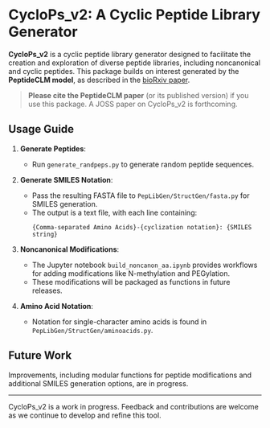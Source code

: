 # CycloPs_v2: A Cyclic Peptide Library Generator

**CycloPs_v2** is a cyclic peptide library generator designed to facilitate the creation and exploration of diverse peptide libraries, including noncanonical and cyclic peptides. This package builds on interest generated by the **PeptideCLM model**, as described in the [bioRxiv paper](https://www.biorxiv.org/content/10.1101/2024.08.09.607221v1).

> **Please cite the PeptideCLM paper** (or its published version) if you use this package. A JOSS paper on CycloPs_v2 is forthcoming.

## Usage Guide

1. **Generate Peptides**:
   - Run `generate_randpeps.py` to generate random peptide sequences.
   
2. **Generate SMILES Notation**:
   - Pass the resulting FASTA file to `PepLibGen/StructGen/fasta.py` for SMILES generation. 
   - The output is a text file, with each line containing:
     ```
     {Comma-separated Amino Acids}-{cyclization notation}: {SMILES string}
     ```

3. **Noncanonical Modifications**:
   - The Jupyter notebook `build_noncanon_aa.ipynb` provides workflows for adding modifications like N-methylation and PEGylation.
   - These modifications will be packaged as functions in future releases.

4. **Amino Acid Notation**:
   - Notation for single-character amino acids is found in `PepLibGen/StructGen/aminoacids.py`.

## Future Work
Improvements, including modular functions for peptide modifications and additional SMILES generation options, are in progress.

---

CycloPs_v2 is a work in progress. Feedback and contributions are welcome as we continue to develop and refine this tool.
